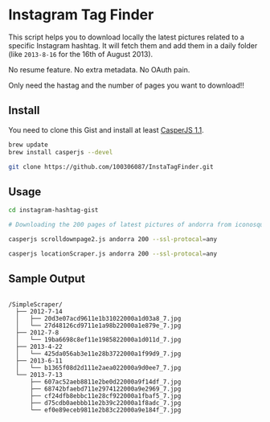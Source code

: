 # Instagram Tag Finder

This script helps you to download locally the latest pictures related to a specific Instagram hashtag.
It will fetch them and add them in a daily folder (like `2013-8-16` for the 16th of August 2013).

No resume feature.
No extra metadata.
No OAuth pain.

Only need the hastag and the number of pages you want to download!!

## Install

You need to clone this Gist and install at least [CasperJS 1.1](http://docs.casperjs.org/en/latest/installation.html).

```bash
brew update
brew install casperjs --devel

git clone https://github.com/100306087/InstaTagFinder.git
```

## Usage

```bash
cd instagram-hashtag-gist

# Downloading the 200 pages of latest pictures of andorra from iconosquare.com

casperjs scrolldownpage2.js andorra 200 --ssl-protocal=any

casperjs locationScraper.js andorra 200 --ssl-protocal=any

```

## Sample Output

```

/SimpleScraper/
  ├── 2012-7-14
  │   ├── 20d3e07acd9611e1b31022000a1d03a8_7.jpg
  │   └── 27d48126cd9711e1a98b22000a1e879e_7.jpg
  ├── 2012-7-8
  │   └── 19ba6698c8ef11e1985822000a1d011d_7.jpg
  ├── 2013-4-22
  │   └── 425da056ab3e11e28b3722000a1f99d9_7.jpg
  ├── 2013-6-11
  │   └── b1365f08d2d111e2aea022000a9d0ee7_7.jpg
  └── 2013-7-13
      ├── 607ac52aeb8811e2be0d22000a9f14df_7.jpg
      ├── 68742bfaebd711e2974122000a9e2969_7.jpg
      ├── cf24dfb8ebbc11e28cf922000a1fbaf5_7.jpg
      ├── d75cdb0aebbb11e2b39c22000a1f8adc_7.jpg
      └── ef0e89eceb9811e2b83c22000a9e184f_7.jpg
  ```

